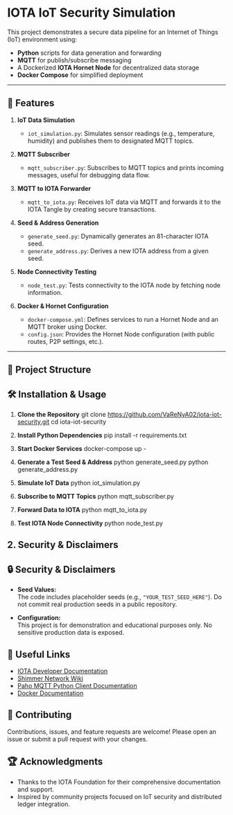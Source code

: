# IOTA IoT Security Simulation

This project demonstrates a secure data pipeline for an Internet of Things (IoT) environment using:
- **Python** scripts for data generation and forwarding
- **MQTT** for publish/subscribe messaging
- A Dockerized **IOTA Hornet Node** for decentralized data storage
- **Docker Compose** for simplified deployment

---

## 🚀 Features

1. **IoT Data Simulation**  
   - `iot_simulation.py`: Simulates sensor readings (e.g., temperature, humidity) and publishes them to designated MQTT topics.

2. **MQTT Subscriber**  
   - `mqtt_subscriber.py`: Subscribes to MQTT topics and prints incoming messages, useful for debugging data flow.

3. **MQTT to IOTA Forwarder**  
   - `mqtt_to_iota.py`: Receives IoT data via MQTT and forwards it to the IOTA Tangle by creating secure transactions.

4. **Seed & Address Generation**  
   - `generate_seed.py`: Dynamically generates an 81-character IOTA seed.
   - `generate_address.py`: Derives a new IOTA address from a given seed.

5. **Node Connectivity Testing**  
   - `node_test.py`: Tests connectivity to the IOTA node by fetching node information.

6. **Docker & Hornet Configuration**  
   - `docker-compose.yml`: Defines services to run a Hornet Node and an MQTT broker using Docker.
   - `config.json`: Provides the Hornet Node configuration (with public routes, P2P settings, etc.).

---

## 📂 Project Structure
## 🛠 Installation & Usage

1. **Clone the Repository**
   git clone https://github.com/VaReNyA02/iota-iot-security.git
   cd iota-iot-security

2. **Install Python Dependencies**
   pip install -r requirements.txt
  
3. **Start Docker Services**
   docker-compose up -
   
4. **Generate a Test Seed & Address**
   python generate_seed.py
   python generate_address.py

5. **Simulate IoT Data**
   python iot_simulation.py

6. **Subscribe to MQTT Topics**
   python mqtt_subscriber.py
   
7. **Forward Data to IOTA**
   python mqtt_to_iota.py
   
8. **Test IOTA Node Connectivity**
   python node_test.py


## 2. **Security & Disclaimers**
## 🔒 Security & Disclaimers

- **Seed Values:**  
  The code includes placeholder seeds (e.g., `"YOUR_TEST_SEED_HERE"`). Do not commit real production seeds in a public repository.

- **Configuration:**  
  This project is for demonstration and educational purposes only. No sensitive production data is exposed.

## 🔗 Useful Links

- [IOTA Developer Documentation](https://docs.iota.org/)
- [Shimmer Network Wiki](https://wiki.iota.org/shimmer)
- [Paho MQTT Python Client Documentation](https://www.eclipse.org/paho/index.php?page=clients/python/index.php)
- [Docker Documentation](https://docs.docker.com/)

## 🤝 Contributing

Contributions, issues, and feature requests are welcome! Please open an issue or submit a pull request with your changes.

## 🏆 Acknowledgments

- Thanks to the IOTA Foundation for their comprehensive documentation and support.
- Inspired by community projects focused on IoT security and distributed ledger integration.

   

